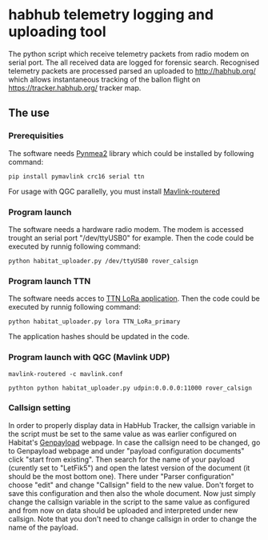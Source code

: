 # habhub telemetry logging and uploading tool 

The python script which receive telemetry packets from radio modem on serial port. The all received data are logged for forensic search. 
Recognised telemetry packets are processed parsed an uploaded to http://habhub.org/ which allows instantaneous tracking of the ballon flight on https://tracker.habhub.org/ tracker map.


## The use 

### Prerequisities

The software needs [Pynmea2](https://github.com/Knio/pynmea2) library which could be installed by following command: 

    pip install pymavlink crc16 serial ttn 

For usage with QGC parallelly, you must install [Mavlink-routered](https://github.com/intel/mavlink-router)

### Program launch

The software needs a hardware radio modem.  The modem is accessed trought an serial port "/dev/ttyUSB0" for example. Then the code could be executed by runnig following command: 

    python habitat_uploader.py /dev/ttyUSB0 rover_calsign

### Program launch TTN

The software needs acces to [TTN LoRa application](https://www.thethingsnetwork.org/docs/applications/). Then the code could be executed by runnig following command: 

    python habitat_uploader.py lora TTN_LoRa_primary

The application hashes should be updated in the code. 

### Program launch with QGC (Mavlink UDP)
    
    mavlink-routered -c mavlink.conf

    pythton python habitat_uploader.py udpin:0.0.0.0:11000 rover_calsign

### Callsign setting

In order to properly display data in HabHub Tracker, the callsign variable in the script must be set to the same value as was earlier configured on Habitat's [Genpayload](http://habitat.habhub.org/genpayload/) webpage. In case the callsign need to be changed, go to Genpayload webpage and under "payload configuration documents" click "start from existing". Then search for the name of your payload (curently set to "LetFik5") and open the latest version of the document (it should be the most bottom one). There under "Parser configuration" choose "edit" and change "Callsign" field to the new value. Don't forget to save this configuration and then also the whole document. Now just simply change the callsign variable in the script to the same value as configured and from now on data should be uploaded and interpreted under new callsign. Note that you don't need to change callsign in order to change the name of the payload.






